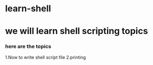 # learn-shell
# we will learn shell scripting topics 
### here are the topics 

1.Now to write shell script file
2.printing
